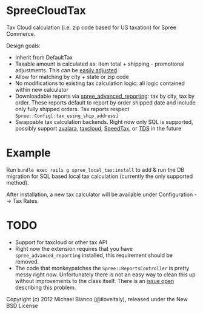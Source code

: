 SpreeCloudTax
=============

Tax Cloud calculation (i.e. zip code based for US taxation) for Spree Commerce.

Design goals:  

* Inherit from DefaultTax
* Taxable amount is calculated as: item total + shipping - promotional adjustments.
  This can be [easily adjusted](https://github.com/iloveitaly/spree_local_tax/blob/master/app/models/spree/calculator/local_tax.rb#L33).
* Allow for matching by city + state or zip code
* No modifications to existing tax calculation logic: all logic contained within new calculator
* Downloadable reports via [spree_advanced_reporting](http://github.com/iloveitaly/spree_advanced_reporting): tax by city, tax by order. These reports default to report by order shipped date and include only fully shipped orders. Tax reports respect `Spree::Config[:tax_using_ship_address]`
* Swappable tax calculation backends. Right now only SQL is supported,
  possibly support [avalara](http://www.avalara.com/products/sdk), [taxcloud](https://taxcloud.net/default.aspx), [SpeedTax](http://www.speedtax.com/), or [TDS](http://www.taxdatasystems.com) in the future

Example
=======

Run `bundle exec rails g spree_local_tax:install` to add & run the DB migration for SQL based local tax calculation (currently the only supported method).  

After installation, a new tax calculator will be available under Configuration --> Tax Rates.  

TODO
====

* Support for taxcloud or other tax API
* Right now the extension requires that you have `spree_advanced_reporting` installed, this requirement should be removed.
* The code that monkeypatches the `Spree::ReportsController` is pretty messy right now. Unfortunately there is not an easy way to clean this up without improvements to the class itself. There is an [issue open](https://github.com/spree/spree/issues/1863) describing this problem.

Copyright (c) 2012 Michael Bianco (@iloveitaly), released under the New BSD License
